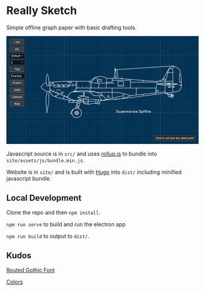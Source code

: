 # Really Sketch

Simple offline graph paper with basic drafting tools.

![screenshot](site/static/png/spitfire-readme-960.png)

Javascript source is in `src/` and uses [rollup.js](https://rollupjs.org/guide/en/) to bundle into `site/assets/js/bundle.min.js`.

Website is in `site/` and is built with [Hugo](https://gohugo.io/) into `dist/` including minified javascript bundle.

## Local Development

Clone the repo and then `npm install`.

`npm run serve` to build and run the electron app

`npm run build` to output to `dist/`.

## Kudos

[Routed Gothic Font](https://github.com/dse/routed-gothic)

[Colors](https://clrs.cc/)
